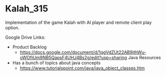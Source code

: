 # Kalah_315
Implementation of the game Kalah with AI player and remote client play option.

Google Drive Links:
  - Product Backlog
    - https://docs.google.com/document/d/1qgVdZUt22AB9ithWu-oWOfiUm9NB5QapsF4UHJ4Bs2g/edit?usp=sharing
Java Resources
  - Has a bunch of topics about java concepts
    - https://www.tutorialspoint.com/java/java_object_classes.htm
